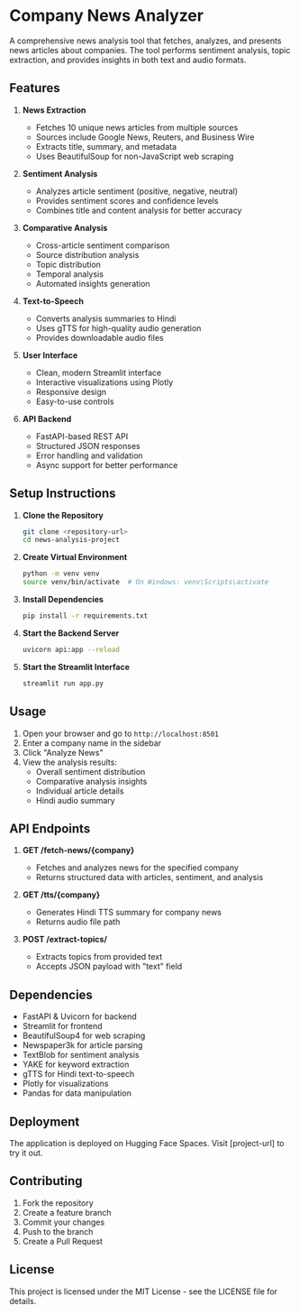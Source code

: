# Company News Analyzer

A comprehensive news analysis tool that fetches, analyzes, and presents news articles about companies. The tool performs sentiment analysis, topic extraction, and provides insights in both text and audio formats.

## Features

1. **News Extraction**
   - Fetches 10 unique news articles from multiple sources
   - Sources include Google News, Reuters, and Business Wire
   - Extracts title, summary, and metadata
   - Uses BeautifulSoup for non-JavaScript web scraping

2. **Sentiment Analysis**
   - Analyzes article sentiment (positive, negative, neutral)
   - Provides sentiment scores and confidence levels
   - Combines title and content analysis for better accuracy

3. **Comparative Analysis**
   - Cross-article sentiment comparison
   - Source distribution analysis
   - Topic distribution
   - Temporal analysis
   - Automated insights generation

4. **Text-to-Speech**
   - Converts analysis summaries to Hindi
   - Uses gTTS for high-quality audio generation
   - Provides downloadable audio files

5. **User Interface**
   - Clean, modern Streamlit interface
   - Interactive visualizations using Plotly
   - Responsive design
   - Easy-to-use controls

6. **API Backend**
   - FastAPI-based REST API
   - Structured JSON responses
   - Error handling and validation
   - Async support for better performance

## Setup Instructions

1. **Clone the Repository**
   ```bash
   git clone <repository-url>
   cd news-analysis-project
   ```

2. **Create Virtual Environment**
   ```bash
   python -m venv venv
   source venv/bin/activate  # On Windows: venv\Scripts\activate
   ```

3. **Install Dependencies**
   ```bash
   pip install -r requirements.txt
   ```

4. **Start the Backend Server**
   ```bash
   uvicorn api:app --reload
   ```

5. **Start the Streamlit Interface**
   ```bash
   streamlit run app.py
   ```

## Usage

1. Open your browser and go to `http://localhost:8501`
2. Enter a company name in the sidebar
3. Click "Analyze News"
4. View the analysis results:
   - Overall sentiment distribution
   - Comparative analysis insights
   - Individual article details
   - Hindi audio summary

## API Endpoints

1. **GET /fetch-news/{company}**
   - Fetches and analyzes news for the specified company
   - Returns structured data with articles, sentiment, and analysis

2. **GET /tts/{company}**
   - Generates Hindi TTS summary for company news
   - Returns audio file path

3. **POST /extract-topics/**
   - Extracts topics from provided text
   - Accepts JSON payload with "text" field

## Dependencies

- FastAPI & Uvicorn for backend
- Streamlit for frontend
- BeautifulSoup4 for web scraping
- Newspaper3k for article parsing
- TextBlob for sentiment analysis
- YAKE for keyword extraction
- gTTS for Hindi text-to-speech
- Plotly for visualizations
- Pandas for data manipulation

## Deployment

The application is deployed on Hugging Face Spaces. Visit [project-url] to try it out.

## Contributing

1. Fork the repository
2. Create a feature branch
3. Commit your changes
4. Push to the branch
5. Create a Pull Request

## License

This project is licensed under the MIT License - see the LICENSE file for details. 